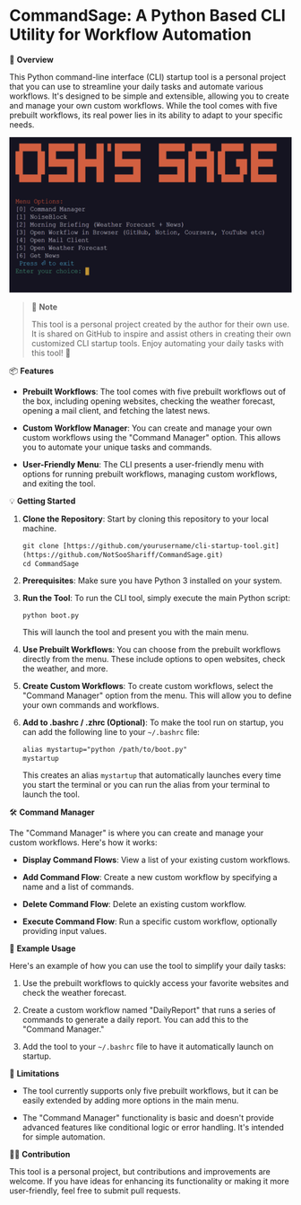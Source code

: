 # CommandSage: A Python Based CLI Utility for Workflow Automation

🚀 **Overview**

This Python command-line interface (CLI) startup tool is a personal project that you can use to streamline your daily tasks and automate various workflows. It's designed to be simple and extensible, allowing you to create and manage your own custom workflows. While the tool comes with five prebuilt workflows, its real power lies in its ability to adapt to your specific needs.

![Banner Image](assets/banner.png)

> 📌 **Note**
> 
> This tool is a personal project created by the author for their own use. It is shared on GitHub to inspire and assist others in creating their own customized CLI startup tools. Enjoy automating your daily tasks with this tool! 🤖

📦 **Features**

- **Prebuilt Workflows**: The tool comes with five prebuilt workflows out of the box, including opening websites, checking the weather forecast, opening a mail client, and fetching the latest news.

- **Custom Workflow Manager**: You can create and manage your own custom workflows using the "Command Manager" option. This allows you to automate your unique tasks and commands.

- **User-Friendly Menu**: The CLI presents a user-friendly menu with options for running prebuilt workflows, managing custom workflows, and exiting the tool.

💡 **Getting Started**

1. **Clone the Repository**: Start by cloning this repository to your local machine.

   ```
   git clone [https://github.com/yourusername/cli-startup-tool.git](https://github.com/NotSooShariff/CommandSage.git)
   cd CommandSage
   ```

2. **Prerequisites**: Make sure you have Python 3 installed on your system.

3. **Run the Tool**: To run the CLI tool, simply execute the main Python script:

   ```
   python boot.py
   ```

   This will launch the tool and present you with the main menu.

4. **Use Prebuilt Workflows**: You can choose from the prebuilt workflows directly from the menu. These include options to open websites, check the weather, and more.

5. **Create Custom Workflows**: To create custom workflows, select the "Command Manager" option from the menu. This will allow you to define your own commands and workflows.

6. **Add to .bashrc / .zhrc (Optional)**: To make the tool run on startup, you can add the following line to your `~/.bashrc` file:

   ```
   alias mystartup="python /path/to/boot.py"
   mystartup
   ```

   This creates an alias `mystartup` that automatically launches every time you start the terminal or you can run the alias from your terminal to launch the tool.

🛠️ **Command Manager**

The "Command Manager" is where you can create and manage your custom workflows. Here's how it works:

- **Display Command Flows**: View a list of your existing custom workflows.

- **Add Command Flow**: Create a new custom workflow by specifying a name and a list of commands.

- **Delete Command Flow**: Delete an existing custom workflow.

- **Execute Command Flow**: Run a specific custom workflow, optionally providing input values.

📝 **Example Usage**

Here's an example of how you can use the tool to simplify your daily tasks:

1. Use the prebuilt workflows to quickly access your favorite websites and check the weather forecast.

2. Create a custom workflow named "DailyReport" that runs a series of commands to generate a daily report. You can add this to the "Command Manager."

3. Add the tool to your `~/.bashrc` file to have it automatically launch on startup.

🚧 **Limitations**

- The tool currently supports only five prebuilt workflows, but it can be easily extended by adding more options in the main menu.

- The "Command Manager" functionality is basic and doesn't provide advanced features like conditional logic or error handling. It's intended for simple automation.

👨‍💻 **Contribution**

This tool is a personal project, but contributions and improvements are welcome. If you have ideas for enhancing its functionality or making it more user-friendly, feel free to submit pull requests.
